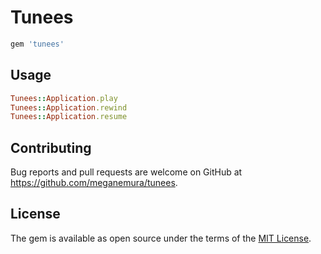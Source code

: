 # Tunees

```ruby
gem 'tunees'
```


## Usage

```ruby
Tunees::Application.play
Tunees::Application.rewind
Tunees::Application.resume
```


## Contributing

Bug reports and pull requests are welcome on GitHub at https://github.com/meganemura/tunees.


## License

The gem is available as open source under the terms of the [MIT License](http://opensource.org/licenses/MIT).
